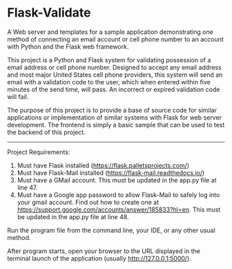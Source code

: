 # Flask-Validate
A Web server and templates for a sample application demonstrating one method of connecting an email account or cell phone number to an account with Python and the Flask web framework.

This project is a Python and Flask system for validating possession of a email address or cell phone number. Designed to accept any email address and most major United States cell phone providers, this system will send an email with a validation code to the user, which when entered within five minutes of the send time, will pass. An incorrect or expired validation code will fail.

The purpose of this project is to provide a base of source code for similar applications or implementation of similar systems with Flask for web server development. The frontend is simply a basic sample that can be used to test the backend of this project.

--------------------------------
Project Requirements:
 1.  Must have Flask installed (https://flask.palletsprojects.com/)
 2.  Must have Flask-Mail installed (https://flask-mail.readthedocs.io/)
 3.  Must have a GMail account. This must be updated in the app.py file at line 47.
 4.  Must have a Google app password to allow Flask-Mail to safely log into your gmail account. Find out how to create one at https://support.google.com/accounts/answer/185833?hl=en. This must be updated in the app.py file at line 48.


Run the program file from the command line, your IDE, or any other usual method.

After program starts, open your browser to the URL displayed in the terminal launch of the application (usually http://127.0.0.1:5000/).
